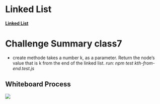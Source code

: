 # Linked List

[**Linked List**](./linked-list.js)

# Challenge Summary class7
* create methode   takes a number k, as a parameter. Return the node’s value that is k from the end of the linked list.
*run: npm test kth-from-end.test.js*
## Whiteboard Process




![](https://i.ibb.co/q0NNBk6/ch07.png)


